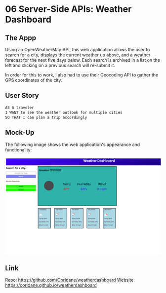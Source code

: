 # 06 Server-Side APIs: Weather Dashboard

## The Appp

Using an OpenWeatherMap API, this web application allows the user to search for a city, displays the current weather up above, and a weather forecast for the next five days below. Each search is archived in a list on the left and clicking on a previous search will re-submit it.

In order for this to work, I also had to use their Geocoding API to gather the GPS coordinates of the city.

## User Story

```
AS A traveler
I WANT to see the weather outlook for multiple cities
SO THAT I can plan a trip accordingly
```

## Mock-Up

The following image shows the web application's appearance and functionality:

![Mock](./assets/mock.png)

## Link

Repo: https://github.com/Coridane/weatherdashboard
Website: https://coridane.github.io/weatherdashboard